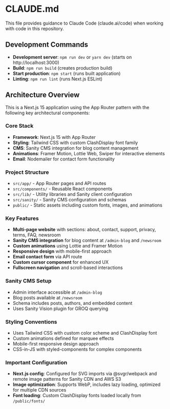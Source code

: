# CLAUDE.md

This file provides guidance to Claude Code (claude.ai/code) when working with code in this repository.

## Development Commands

- **Development server**: `npm run dev` or `yarn dev` (starts on http://localhost:3000)
- **Build**: `npm run build` (creates production build)
- **Start production**: `npm start` (runs built application)
- **Linting**: `npm run lint` (runs Next.js ESLint)

## Architecture Overview

This is a Next.js 15 application using the App Router pattern with the following key architectural components:

### Core Stack
- **Framework**: Next.js 15 with App Router
- **Styling**: Tailwind CSS with custom ClashDisplay font family
- **CMS**: Sanity CMS integration for blog content management
- **Animations**: Framer Motion, Lottie Web, Swiper for interactive elements
- **Email**: Nodemailer for contact form functionality

### Project Structure
- `src/app/` - App Router pages and API routes
- `src/components/` - Reusable React components
- `src/lib/` - Utility libraries and Sanity client configuration
- `src/sanity/` - Sanity CMS configuration and schemas
- `public/` - Static assets including custom fonts, images, and animations

### Key Features
- **Multi-page website** with sections: about, contact, support, privacy, terms, FAQ, newsroom
- **Sanity CMS integration** for blog content at `/admin-blog` and `/newsroom`
- **Custom animations** using Lottie and Framer Motion
- **Responsive design** with mobile-first approach
- **Email contact form** via API route
- **Custom cursor component** for enhanced UX
- **Fullscreen navigation** and scroll-based interactions

### Sanity CMS Setup
- Admin interface accessible at `/admin-blog`
- Blog posts available at `/newsroom`
- Schema includes posts, authors, and embedded content
- Uses Sanity Vision plugin for GROQ querying

### Styling Conventions
- Uses Tailwind CSS with custom color scheme and ClashDisplay font
- Custom animations defined for marquee effects
- Mobile-first responsive design approach
- CSS-in-JS with styled-components for complex components

### Important Configuration
- **Next.js config**: Configured for SVG imports via @svgr/webpack and remote image patterns for Sanity CDN and AWS S3
- **Image optimization**: Supports WebP, includes lazy loading, optimized for multiple CDN sources
- **Font loading**: Custom ClashDisplay fonts loaded locally from `/public/fonts/`